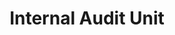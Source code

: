 ---
layout: page
title: Internal Audit Unit
permalink: "/about/departments/audit"
main: |-
    The unit reports directly to the Director General of the Council. It ensures that the Council is in compliance with existing and emerging financial regulations, standards of recognised professional bodies and other extant rules of the Federal Government.

    The unit operates by monitoring activities through independent review and examination of records, based on established operational procedures and policies in order to assess the adequacy of systems of control.

    The Internal Audit Unit also carries out Management Audit, which is a comprehensive and constructive examination of all functions and systems, organisational structures and relationships, budgeting processes, staffing, information systems, policies, plans and objectives of the Council.
    
    The unit files routine and periodic audit reports to relevant departments of government.
---